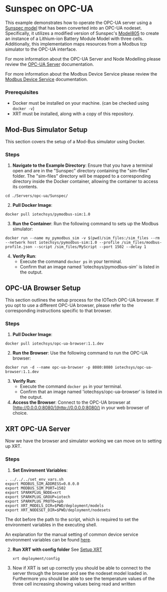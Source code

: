 # Sunspec on OPC-UA

This example demonstrates how to operate the OPC-UA server using a [Sunspec model](https://sunspec.org/wp-content/uploads/2015/06/SunSpec-Information-Models-12041.pdf) that has been converted into an OPC-UA nodeset. Specifically, it utilizes a modified version of Sunspec's [Model805](https://github.com/sunspec/models/blob/master/json/model_805.json) to create an instance of a Lithium-ion
Battery Module Model with three cells. Additionally, this implementation maps resources from a Modbus tcp simulator to the OPC-UA interface.

For more information about the OPC-UA Server and Node Modelling please review the [OPC-UA Server](https://docs.iotechsys.com/edge-xrt22/server-components/opc-ua-server-component.html) documentation.

For more information about the Modbus Device Service please review the [Modbus Device Service](https://docs.iotechsys.com/edge-xrt22/device-service-components/Modbus-device-service-component.html) documentation.

### Prerequisites
- Docker must be installed on your machine. (can be checked using `docker -v`)
- XRT must be installed, along with a copy of this repository.

## Mod-Bus Simulator Setup  
This section covers the setup of a Mod-Bus simulator using Docker.  
### Steps 
1. **Navigate to the Example Directory**: Ensure that you have a terminal open and are in the "Sunspec" directory containing the "sim-files" folder.  The  "sim-files" directory will be mapped to a corresponding directory inside the Docker container, allowing the container to access its contents.
```shell
cd ./Servers/opc-ua/Sunspec/
```

2. **Pull Docker Image**:    
```shell
docker pull iotechsys/pymodbus-sim:1.0
```
3. **Run the Container**: Run the following command to sets up the Modbus simulator:
```shell
docker run --name my_pymodbus_sim -v $(pwd)/sim_files:/sim_files --rm --network host iotechsys/pymodbus-sim:1.0 --profile /sim_files/modbus-profile.json --script /sim_files/MyScript --port 1502 --delay 1
```
4. **Verify Run**:
    - Execute the command `docker ps` in your terminal.
    - Confirm that an image named 'iotechsys/pymodbus-sim' is listed in the output.
    
## OPC-UA Browser Setup
This section outlines the setup process for the IOTech OPC-UA browser. If you opt to use a different OPC-UA browser, please refer to the corresponding instructions specific to that browser.
### Steps
1. **Pull Docker Image**:
```shell
docker pull iotechsys/opc-ua-browser:1.1.dev
```

    
2. **Run the Browser**: Use the following command to run the OPC-UA browser:
    
```shell
docker run -d --name opc-ua-browser -p 8080:8080 iotechsys/opc-ua-browser:1.1.dev
```
3. **Verify Run**:
    - Execute the command `docker ps` in your terminal.
    - Confirm that an image named 'iotechsys/opc-ua-browser' is listed in the output.
4. **Access the Browser**: Connect to the OPC-UA browser at [http://0.0.0.0:8080/](http://0.0.0.0:8080/) in your web browser of choice.

## XRT OPC-UA Server
Now we have the browser and simulator working we can move on to setting up XRT. 
### Steps
1. **Set Enviroment Variables**:
```shell
. ../../../set_env_vars.sh
export MODBUS_SIM_ADDRESS=0.0.0.0
export MODBUS_SIM_PORT=1502
export SPARKPLUG_NODE=xrt
export SPARKPLUG_GROUP=iotech
export SPARKPLUG_PROTO=spb
export XRT_MODELS_DIR=$PWD/deployment/models
export XRT_NODESET_DIR=$PWD/deployment/nodesets
```
The dot before the path to the script, which is required to set the environment variables in the executing shell.

An explanation for the manual setting of common device service environment variables can be found [here](https://github.com/IOTechSystems/xrt-examples/blob/v3.0-branch/DeviceServices/interactive-walkthrough/ds-getting-started-common.md/#Device-service-configuration-setup).


2. **Run XRT with config folder**
   See [Setup XRT](https://github.com/IOTechSystems/xrt-examples/blob/v3.0-branch/DeviceServices/interactive-walkthrough/setup-xrt.md)
   ```shell
   xrt deployment/config
	```

3. Now if XRT is set up correctly you should be able to connect to the server through the browser and see the nodeset model loaded in. Furthermore you should be able to see the temperature values of the three cell increasing showing values being read and written

